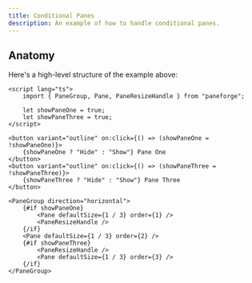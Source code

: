 ```yaml
---
title: Conditional Panes
description: An example of how to handle conditional panes.
---
```


<script>
	import { ConditionalDemo } from '$lib/components/demos'
</script>

<div class="flex flex-col gap-4">
	<ConditionalDemo />
</div>

## Anatomy

Here's a high-level structure of the example above:

```svelte
<script lang="ts">
	import { PaneGroup, Pane, PaneResizeHandle } from "paneforge";

	let showPaneOne = true;
	let showPaneThree = true;
</script>

<button variant="outline" on:click={() => (showPaneOne = !showPaneOne)}>
	{showPaneOne ? "Hide" : "Show"} Pane One
</button>
<button variant="outline" on:click={() => (showPaneThree = !showPaneThree)}>
	{showPaneThree ? "Hide" : "Show"} Pane Three
</button>

<PaneGroup direction="horizontal">
	{#if showPaneOne}
		<Pane defaultSize={1 / 3} order={1} />
		<PaneResizeHandle />
	{/if}
	<Pane defaultSize={1 / 3} order={2} />
	{#if showPaneThree}
		<PaneResizeHandle />
		<Pane defaultSize={1 / 3} order={3} />
	{/if}
</PaneGroup>
```

